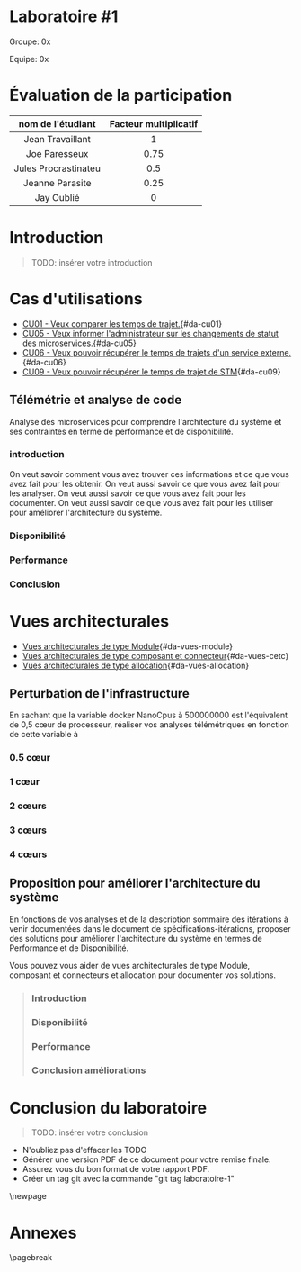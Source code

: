 <style>
    .concept {
        width: 1000%;
        text-align: center;
    }
    .concept th {
        background: grey;
        word-wrap: break-word;
        text-align: center;
    }
    .disponibilite tr:nth-child(1) { background: orange; }
    .performance tr:nth-child(2) { background: orange; }
    .securite tr:nth-child(3) { background: orange; }
    .usabilite tr:nth-child(1) { background: orange; }
    .interoperabilite tr:nth-child(2) { background: orange; }
    .modifiabilite tr:nth-child(3) { background: orange; }
    .testabilite tr:nth-child(1) { background: orange; }    
</style>

# Laboratoire #1

Groupe: 0x

Equipe: 0x

# Évaluation de la participation
|nom de l'étudiant| Facteur multiplicatif|
|:---------------:|:--------------------:|
|Jean Travaillant  |          1           |
|Joe Paresseux  |          0.75        |
|Jules Procrastinateu|        0.5         |
|Jeanne Parasite |        0.25         |
|Jay Oublié|      0         |

# Introduction
>TODO: insérer votre introduction

# Cas d'utilisations
- [CU01 - Veux comparer les temps de trajet.](#cu01){#da-cu01}
- [CU05 - Veux informer l'administrateur sur les changements de statut des microservices.](#cu05){#da-cu05}
- [CU06 - Veux pouvoir récupérer le temps de trajets d'un service externe.](#cu06){#da-cu06}
- [CU09 - Veux pouvoir récupérer le temps de trajet de STM](#cu09){#da-cu09}

## Télémétrie et analyse de code
Analyse des microservices pour comprendre l'architecture du système et ses contraintes en terme de performance et de disponibilité.

### introduction

On veut savoir comment vous avez trouver ces informations et ce que vous avez fait pour les obtenir. On veut aussi savoir ce que vous avez fait pour les analyser. On veut aussi savoir ce que vous avez fait pour les documenter. On veut aussi savoir ce que vous avez fait pour les utiliser pour améliorer l'architecture du système.

### Disponibilité

### Performance

### Conclusion

# Vues architecturales 
- [Vues architecturales de type Module](#vues-module){#da-vues-module}
- [Vues architecturales de type composant et connecteur](#vues-cetc){#da-vues-cetc}
- [Vues architecturales de type allocation](#vues-allocation){#da-vues-allocation}

## Perturbation de l'infrastructure
En sachant que la variable docker NanoCpus à 500000000 est l'équivalent de 0,5 cœur de processeur, réaliser vos analyses télémétriques en fonction de cette variable à

### 0.5 cœur

### 1 cœur

### 2 cœurs

### 3 cœurs

### 4 cœurs

## Proposition pour améliorer l'architecture du système
En fonctions de vos analyses et de la description sommaire des itérations à venir documentées dans le document de spécifications-itérations, proposer des solutions pour améliorer l'architecture du système en termes de Performance et de Disponibilité.

Vous pouvez vous aider de vues architecturales de type Module, composant et connecteurs et allocation pour documenter vos solutions.

>### Introduction
>### Disponibilité
>### Performance   
>### Conclusion améliorations


# Conclusion du laboratoire
>TODO: insérer votre conclusion


- N'oubliez pas d'effacer les TODO
- Générer une version PDF de ce document pour votre remise finale.
- Assurez vous du bon format de votre rapport PDF.
- Créer un tag git avec la commande "git tag laboratoire-1"


\newpage
# Annexes

\pagebreak

